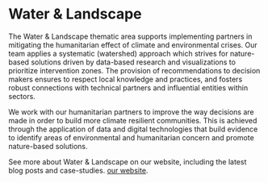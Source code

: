 # Water & Landscape
The  Water & Landscape thematic area supports implementing partners in mitigating the humanitarian effect of climate and environmental crises. Our team applies a systematic (watershed) approach which strives for nature-based solutions driven by data-based research and visualizations to prioritize intervention zones. The provision of recommendations to decision makers ensures to respect local knowledge and practices, and fosters robust connections with technical partners and influential entities within sectors.    

We work with our humanitarian partners to improve the way decisions are made in order to build more climate resilient communities. This is achieved through the application of data and digital technologies that build evidence to identify areas of environmental and humanitarian concern and promote nature-based solutions. 

See more about Water & Landscape on our website, including the latest blog posts and case-studies. [our website]([https://510.global/water-and-landscape/]). 
